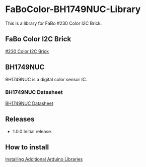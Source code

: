 # FaBoColor-BH1749NUC-Library

This is a library for FaBo #230 Color I2C Brick.

## FaBo Color I2C Brick

[#230 Color I2C Brick](http://fabo.io/230.html)

## BH1749NUC

BH1749NUC is a digital color sensor IC.

### BH1749NUC Datasheet

[BH1749NUC Datasheet](https://www.rohm.co.jp/datasheet/BH1749NUC/bh1749nuc-j)

## Releases

- 1.0.0 Initial release.

## How to install

[Installing Additional Arduino Libraries](https://www.arduino.cc/en/Guide/Libraries)
